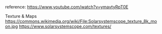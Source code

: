 reference: https://www.youtube.com/watch?v=ymavtyRpT0E

Texture & Maps
https://commons.wikimedia.org/wiki/File:Solarsystemscope_texture_8k_moon.jpg
https://www.solarsystemscope.com/textures/
